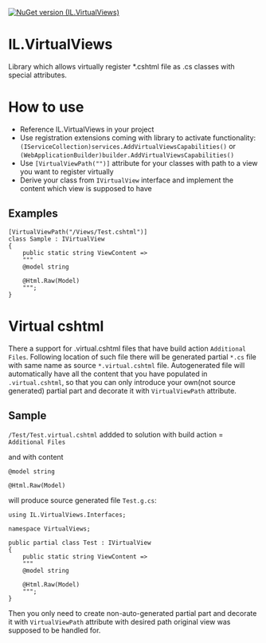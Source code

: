[![NuGet version (IL.VirtualViews)](https://img.shields.io/nuget/v/IL.VirtualViews.svg?style=flat-square)](https://www.nuget.org/packages/IL.VirtualViews/)
# IL.VirtualViews
Library which allows virtually register *.cshtml file as .cs classes with special attributes.

# How to use

* Reference IL.VirtualViews in your project
* Use registration extensions coming with library to activate functionality: `(IServiceCollection)services.AddVirtualViewsCapabilities()` or `(WebApplicationBuilder)builder.AddVirtualViewsCapabilities()`
* Use `[VirtualViewPath("")]` attribute for your classes with path to a view you want to register virtually
* Derive your class from `IVirtualView` interface and implement the content which view is supposed to have

## Examples
```
[VirtualViewPath("/Views/Test.cshtml")]
class Sample : IVirtualView
{
    public static string ViewContent =>
    """
    @model string

    @Html.Raw(Model)
    """;
}
```
# Virtual cshtml

There a support for .virtual.cshtml files that have build action `Additional Files`.
Following location of such file there will be generated partial `*.cs` file with same name as source `*.virtual.cshtml` file.
Autogenerated file will automatically have all the content that you have populated in `.virtual.cshtml`, so that you can only introduce your own(not source generated) partial part and decorate it with `VirtualViewPath` attribute.

## Sample

`/Test/Test.virtual.cshtml` addded to solution with build action = `Additional Files`

and with content
```
@model string

@Html.Raw(Model)
```

will produce source generated file `Test.g.cs`:

```
using IL.VirtualViews.Interfaces;

namespace VirtualViews;

public partial class Test : IVirtualView
{
    public static string ViewContent =>
    """
    @model string
    
    @Html.Raw(Model)
    """;
}
```

Then you only need to create non-auto-generated partial part and decorate it with `VirtualViewPath` attribute with desired path original view was supposed to be handled for.
